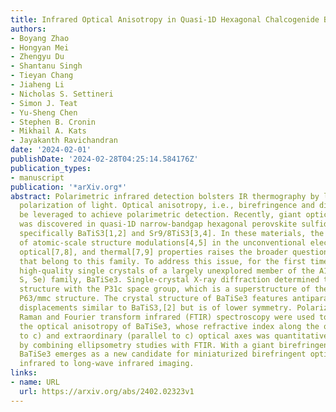 ```yaml
---
title: Infrared Optical Anisotropy in Quasi-1D Hexagonal Chalcogenide BaTiSe3
authors:
- Boyang Zhao
- Hongyan Mei
- Zhengyu Du
- Shantanu Singh
- Tieyan Chang
- Jiaheng Li
- Nicholas S. Settineri
- Simon J. Teat
- Yu-Sheng Chen
- Stephen B. Cronin
- Mikhail A. Kats
- Jayakanth Ravichandran
date: '2024-02-01'
publishDate: '2024-02-28T04:25:14.584176Z'
publication_types:
- manuscript
publication: '*arXiv.org*'
abstract: Polarimetric infrared detection bolsters IR thermography by leveraging the
  polarization of light. Optical anisotropy, i.e., birefringence and dichroism, can
  be leveraged to achieve polarimetric detection. Recently, giant optical anisotropy
  was discovered in quasi-1D narrow-bandgap hexagonal perovskite sulfides, A1+xTiS3,
  specifically BaTiS3[1,2] and Sr9/8TiS3[3,4]. In these materials, the critical role
  of atomic-scale structure modulations[4,5] in the unconventional electrical[5,6],
  optical[7,8], and thermal[7,9] properties raises the broader question of other materials
  that belong to this family. To address this issue, for the first time, we synthesized
  high-quality single crystals of a largely unexplored member of the A1+xTiX3 (X =
  S, Se) family, BaTiSe3. Single-crystal X-ray diffraction determined the room-temperature
  structure with the P31c space group, which is a superstructure of the earlier reported[10]
  P63/mmc structure. The crystal structure of BaTiSe3 features antiparallel c-axis
  displacements similar to BaTiS3,[2] but is of lower symmetry. Polarization-resolved
  Raman and Fourier transform infrared (FTIR) spectroscopy were used to characterize
  the optical anisotropy of BaTiSe3, whose refractive index along the ordinary (perpendicular
  to c) and extraordinary (parallel to c) optical axes was quantitatively determined
  by combining ellipsometry studies with FTIR. With a giant birefringence Deltan~0.9,
  BaTiSe3 emerges as a new candidate for miniaturized birefringent optics for mid-wave
  infrared to long-wave infrared imaging.
links:
- name: URL
  url: https://arxiv.org/abs/2402.02323v1
---
```

